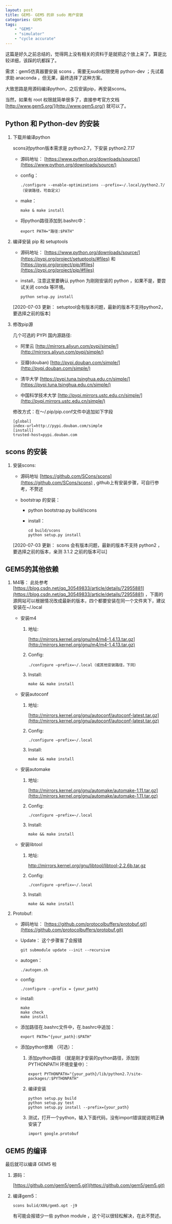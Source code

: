 ```yaml
---
layout: post
title: GEM5- GEM5 的非 sudo 用户安装
categories: GEM5
tags:
    - "GEM5"
    - "simulator"
    - "cycle accurate"
---
```


这篇是好久之前总结的，觉得网上没有相关的资料于是就把这个放上来了。算是比较详细，该踩的坑都踩了。


需求：gem5仿真器要安装 scons ，需要无sudo权限使用 python-dev ；先试着求助 anaconda ，但无果，最终选择了这种方案。

大致思路是用源码编译python，之后安装pip，再安装scons。

当然，如果有 root 权限就简单很多了，直接参考官方文档 [http://www.gem5.org/](http://www.gem5.org/) 就可以了。

## Python 和 Python-dev 的安装

1. 下载并编译python

	scons对python版本需求是 python2.7，下安装 python2.7.17

	- 源码地址： [https://www.python.org/downloads/source/](https://www.python.org/downloads/source/)

	- config：

		```
		./configure --enable-optimizations --prefix=~/.local/python2.7/（安装路径，可自定义）
		```
	- make：
	
		```
		make & make install
		```
	- 将python路径添加到.bashrc中：

		```
		export PATH="路径:$PATH"
		```

1. 编译安装 pip 和 setuptools

	- 源码地址： [https://www.python.org/downloads/source/](https://pypi.org/project/setuptools/#files) 和 [https://pypi.org/project/pip/#files](https://pypi.org/project/pip/#files)

	- install，注意这里要确认 python 为刚刚安装的 python ，如果不是，要尝试关闭 conda 等环境。

		```
		python setup.py install
		```

	[2020-07-03 更新： setuptool会有版本问题，最新的版本不支持python2，要选择之前的版本]
		
1. 修改pip源

	几个可选的 PYPI 国内源路径:
	
	- 阿里云 [http://mirrors.aliyun.com/pypi/simple/](http://mirrors.aliyun.com/pypi/simple/)
	
	- 豆瓣(douban) [http://pypi.douban.com/simple/](http://pypi.douban.com/simple/)
	
	- 清华大学 [https://pypi.tuna.tsinghua.edu.cn/simple/](https://pypi.tuna.tsinghua.edu.cn/simple/)
	
	- 中国科学技术大学 [http://pypi.mirrors.ustc.edu.cn/simple/](http://pypi.mirrors.ustc.edu.cn/simple/)

	修改方式：在～/.pip/pip.conf文件中追加如下字段

	```
	[global]
	index-url=http://pypi.douban.com/simple
	[install]
	trusted-host=pypi.douban.com
	```

## scons 的安装

1. 安装scons:

	- 源码地址 [https://github.com/SCons/scons](https://github.com/SCons/scons) ,  github上有安装步骤，可自行参考，不赘述

	- bootstrap 的安装： 

		- python bootstrap.py build/scons

		- install：

			```
			cd build/scons
			python setup.py install
			```

	[2020-07-03 更新： scons 会有版本问题，最新的版本不支持 python2 ，要选择之前的版本，亲测 3.1.2 之前的版本可以]

## GEM5的其他依赖

1.  M4等： 此处参考 [https://blog.csdn.net/qq_30549833/article/details/72955881](https://blog.csdn.net/qq_30549833/article/details/72955881) ，下面的源网站可以根据情况改成最新的版本，四个都要安装在同一个文件夹下，建议安装在~/.local
	- 安装m4

		1. 地址:
		
			[http://mirrors.kernel.org/gnu/m4/m4-1.4.13.tar.gz](http://mirrors.kernel.org/gnu/m4/m4-1.4.13.tar.gz)

		1. Config:

			```
			./configure –prefix=~/.local（或其他安装路径，下同）
			```

		1. Install:

			```
			make && make install
			```

	- 安装autoconf

		1. 地址:
		
			[http://mirrors.kernel.org/gnu/autoconf/autoconf-latest.tar.gz](http://mirrors.kernel.org/gnu/autoconf/autoconf-latest.tar.gz)

		1. Config:

			```
			./configure –prefix=~/.local
			```

		1. Install:

			```
			make && make install
			```

	- 安装automake

		1. 地址:
		
			[http://mirrors.kernel.org/gnu/automake/automake-1.11.tar.gz](http://mirrors.kernel.org/gnu/automake/automake-1.11.tar.gz)

		1. Config:

			```
			./configure –prefix=~/.local
			```

		1. Install:

			```
			make && make install
			```

	- 安装libtool

		1. 地址:
		
			[http://mirrors.kernel.org/gnu/libtool/libtool-2.2.6b.tar.gz ](http://mirrors.kernel.org/gnu/libtool/libtool-2.2.6b.tar.gz )

		1. Config:

			```
			./configure –prefix=~/.local
			```

		1. Install:

			```
			make && make install
			```

1. Protobuf:

	- 源码地址： [https://github.com/protocolbuffers/protobuf.git](https://github.com/protocolbuffers/protobuf.git)

	- Update： 这个步骤省了会报错 

		```
		git submodule update --init --recursive
		```

	- autogen：

		```
		./autogen.sh
		```

	- config:

		```
		./configure --prefix = {your_path}
		```

	- install:

		```
		make
		make check
		make install
		```

	- 添加路径在.bashrc文件中，在.bashrc中追加：

		```
		export PATH="{your_path}:$PATH"
		```

	- 添加python依赖 （可选）：
		1. 添加python路径 （就是刚才安装的python路径，添加到 PYTHONPATH 环境变量中）：

			```
			export PYTHONPATH="{your_path}/lib/python2.7/site-packages/:$PYTHONPATH"
			```

		1. 编译安装

			```
			python setup.py build 
			python setup.py test 
			python setup.py install --prefix={your_path} 
			```

		1. 测试，打开一个python，输入下面代码，没有import错误就说明正确安装了


			```
			import google.protobuf
			```

## GEM5 的编译

最后就可以编译 GEM5 啦

1. 源码：

	[https://github.com/gem5/gem5.git](https://github.com/gem5/gem5.git)

1. 编译gem5：

	```
	scons bulid/X86/gem5.opt -j9
	```

	有可能会报错少一些 python module ，这个可以很轻松解决，在此不赘述。


